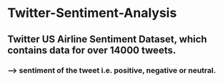 # Twitter-Sentiment-Analysis

 ## Twitter US Airline Sentiment Dataset, which contains data for over 14000 tweets.
 ### --> sentiment of the tweet i.e. positive, negative or neutral.

